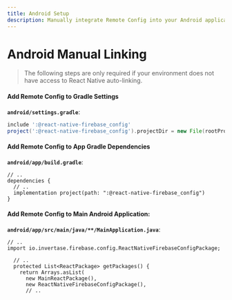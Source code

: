 ```yaml
---
title: Android Setup
description: Manually integrate Remote Config into your Android application. 
---
```


# Android Manual Linking

> The following steps are only required if your environment does not have access to React Native
auto-linking.

#### Add Remote Config to Gradle Settings

**`android/settings.gradle`**:
```groovy
include ':@react-native-firebase_config'
project(':@react-native-firebase_config').projectDir = new File(rootProject.projectDir, './../node_modules/@react-native-firebase/config/android')
```

#### Add Remote Config to App Gradle Dependencies

**`android/app/build.gradle`**:
```groovy{4}
// ..
dependencies {
  // ..
  implementation project(path: ":@react-native-firebase_config")
}
```

#### Add Remote Config to Main Android Application:

**`android/app/src/main/java/**/MainApplication.java`**:
```java{2,8}
// ..
import io.invertase.firebase.config.ReactNativeFirebaseConfigPackage;

  // ..
  protected List<ReactPackage> getPackages() {
    return Arrays.asList(
      new MainReactPackage(),
      new ReactNativeFirebaseConfigPackage(),
      // ..
```
